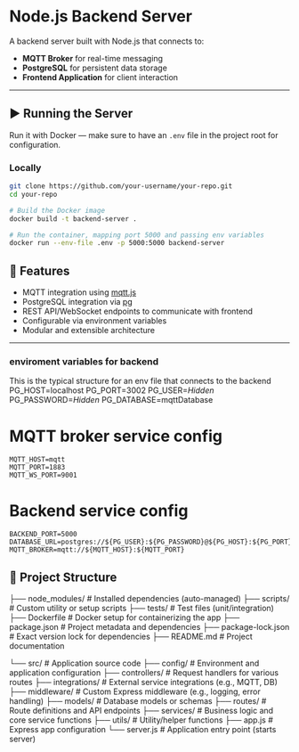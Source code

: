 # Node.js Backend Server

A backend server built with Node.js that connects to:

- **MQTT Broker** for real-time messaging
- **PostgreSQL** for persistent data storage
- **Frontend Application** for client interaction

---

## ▶️ Running the Server

Run it with Docker — make sure to have an `.env` file in the project root for configuration.

### Locally

```bash
git clone https://github.com/your-username/your-repo.git
cd your-repo

# Build the Docker image
docker build -t backend-server .

# Run the container, mapping port 5000 and passing env variables
docker run --env-file .env -p 5000:5000 backend-server
```

## 🚀 Features

- MQTT integration using [mqtt.js](https://github.com/mqttjs/MQTT.js)
- PostgreSQL integration via [pg](https://node-postgres.com/)
- REST API/WebSocket endpoints to communicate with frontend
- Configurable via environment variables
- Modular and extensible architecture

---

### enviroment variables for backend
This is the typical structure for an env file that connects to the backend
    PG_HOST=localhost
    PG_PORT=3002
    PG_USER=*Hidden*
    PG_PASSWORD=*Hidden*
    PG_DATABASE=mqttDatabase

# MQTT broker service config
    MQTT_HOST=mqtt
    MQTT_PORT=1883
    MQTT_WS_PORT=9001

# Backend service config
    BACKEND_PORT=5000
    DATABASE_URL=postgres://${PG_USER}:${PG_PASSWORD}@${PG_HOST}:${PG_PORT}/${PG_DATABASE}
    MQTT_BROKER=mqtt://${MQTT_HOST}:${MQTT_PORT}


## 📁 Project Structure
├── node_modules/           # Installed dependencies (auto-managed)
├── scripts/                # Custom utility or setup scripts
├── tests/                  # Test files (unit/integration)
├── Dockerfile              # Docker setup for containerizing the app
├── package.json            # Project metadata and dependencies
├── package-lock.json       # Exact version lock for dependencies
├── README.md               # Project documentation

└── src/                    # Application source code
    ├── config/             # Environment and application configuration
    ├── controllers/        # Request handlers for various routes
    ├── integrations/       # External service integrations (e.g., MQTT, DB)
    ├── middleware/         # Custom Express middleware (e.g., logging, error handling)
    ├── models/             # Database models or schemas
    ├── routes/             # Route definitions and API endpoints
    ├── services/           # Business logic and core service functions
    ├── utils/              # Utility/helper functions
    ├── app.js              # Express app configuration
    └── server.js           # Application entry point (starts server)